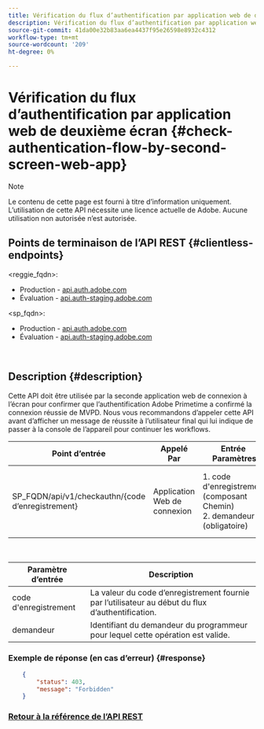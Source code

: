```yaml
---
title: Vérification du flux d’authentification par application web de deuxième écran
description: Vérification du flux d’authentification par application web de deuxième écran
source-git-commit: 41da00e32b83aa6ea4437f95e26598e8932c4312
workflow-type: tm+mt
source-wordcount: '209'
ht-degree: 0%

---
```



# Vérification du flux d’authentification par application web de deuxième écran {#check-authentication-flow-by-second-screen-web-app}

>[!NOTE]
>
>Le contenu de cette page est fourni à titre d’information uniquement. L’utilisation de cette API nécessite une licence actuelle de Adobe. Aucune utilisation non autorisée n’est autorisée.

## Points de terminaison de l’API REST {#clientless-endpoints}

&lt;reggie_fqdn>:

* Production - [api.auth.adobe.com](http://api.auth.adobe.com/)
* Évaluation - [api.auth-staging.adobe.com](http://api.auth-staging.adobe.com/)

&lt;sp_fqdn>:

* Production - [api.auth.adobe.com](http://api.auth.adobe.com/)
* Évaluation - [api.auth-staging.adobe.com](http://api.auth-staging.adobe.com/)

</br>

## Description {#description}

Cette API doit être utilisée par la seconde application web de connexion à l’écran pour confirmer que l’authentification Adobe Primetime a confirmé la connexion réussie de MVPD. Nous vous recommandons d’appeler cette API avant d’afficher un message de réussite à l’utilisateur final qui lui indique de passer à la console de l’appareil pour continuer les workflows.


| Point d’entrée | Appelé  </br>Par | Entrée   </br>Paramètres | HTTP  </br>Méthode | Réponse | HTTP  </br>Réponse |
| --- | --- | --- | --- | --- | --- |
| SP_FQDN/api/v1/checkauthn/{code d’enregistrement} | Application Web de connexion | 1. code d&#39;enregistrement  </br>    (composant Chemin)</br>2.  demandeur  </br>    (obligatoire) | GET | XML ou JSON contenant les détails d’erreur en cas d’échec. | 200 - Succès   </br>403 - Interdit |

</br>

| Paramètre d’entrée | Description |
| ----------------- | --------------------------------------------------------------------------------------------- |
| code d&#39;enregistrement | La valeur du code d’enregistrement fournie par l’utilisateur au début du flux d’authentification. |
| demandeur | Identifiant du demandeur du programmeur pour lequel cette opération est valide. |


### Exemple de réponse (en cas d’erreur) {#response}

```JSON
    {
        "status": 403,
        "message": "Forbidden"
    }
```

### [Retour à la référence de l’API REST](http://tve.helpdocsonline.com/rest-api-reference)
